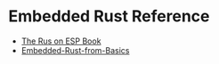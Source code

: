 # Embedded Rust Reference

* [The Rus on ESP Book](https://docs.esp-rs.org/book/)
* [Embedded-Rust-from-Basics](https://github.com/tomoyuki-nakabayashi/Embedded-Rust-from-Basics/blob/main/references.md)
